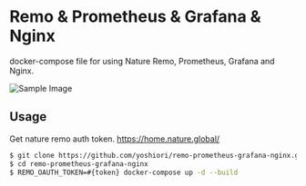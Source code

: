 # Remo & Prometheus  & Grafana & Nginx

docker-compose file for using Nature Remo, Prometheus, Grafana and Nginx.

![Sample Image](./sample.png)

## Usage

Get nature remo auth token.
https://home.nature.global/

```sh
$ git clone https://github.com/yoshiori/remo-prometheus-grafana-nginx.git
$ cd remo-prometheus-grafana-nginx
$ REMO_OAUTH_TOKEN=#{token} docker-compose up -d --build
```
